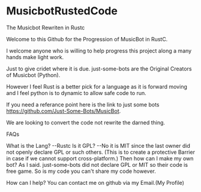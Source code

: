 # MusicbotRustedCode
The Musicbot Rewriten in Rustc

Welcome to this Github for the Progression of MusicBot in RustC.

I welcome anyone who is willing to help progress this project along a many hands make light work.

Just to give cridet where it is due. just-some-bots are the Original Creators of Musicbot (Python).

However I feel Rust is a better pick for a language as it is forward moving and I feel python is to dynamic to allow safe code to run.

If you need a referance point here is the link to just some bots https://github.com/Just-Some-Bots/MusicBot.

We are looking to convert the code not rewrite the darned thing.

FAQs

What is the Lang?
--Rustc
Is it GPL?
--No it is MIT since the last owner did not openly declare GPL or such others.
(This is to create a protective Barrier in case if we cannot support cross-platform.)
Then how can I make my own bot?
As I said. just-some-bots did not declare GPL or MIT so their code is free game. So is my code you can't share my code however.

How can I help?
You can contact me on github via my Email.(My Profile)
